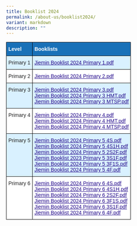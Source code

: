 ```yaml
---
title: Booklist 2024
permalink: /about-us/booklist2024/
variant: markdown
description: ""
---
```

<style type="text/css">
.tg  {border-collapse:collapse;border-spacing:0;}
.tg td{border-color:black;border-style:solid;border-width:1px;font-family:Arial, sans-serif;font-size:14px;
  overflow:hidden;padding:10px 5px;word-break:normal;}
.tg th{border-color:black;border-style:solid;border-width:1px;font-family:Arial, sans-serif;font-size:14px;
  font-weight:normal;overflow:hidden;padding:10px 5px;word-break:normal;}
.tg .tg-v99l{background-color:#D9F1FF;color:#21088A;font-weight:bold;text-align:left;text-decoration:underline;vertical-align:top}
.tg .tg-3vx9{background-color:#1971B8;color:#FFF;font-weight:bold;text-align:left;vertical-align:top}
.tg .tg-7uky{background-color:#D9F1FF;color:#222;text-align:left;vertical-align:top}
.tg .tg-tsok{background-color:#FFF;color:#222;text-align:left;vertical-align:top}
.tg .tg-0qnb{background-color:#FFF;color:#21088A;font-weight:bold;text-align:left;text-decoration:underline;vertical-align:top}
</style>
<table class="tg">
<thead>
  <tr>
    <th class="tg-3vx9"><span style="font-weight:bold;color:#FFF;background-color:#1971B8">Level</span></th>
    <th class="tg-3vx9"><span style="font-weight:bold;color:#FFF;background-color:#1971B8">Booklists</span></th>
  </tr>
</thead>
<tbody>
  <tr>
    <td class="tg-7uky"><span style="color:#222;background-color:#D9F1FF">Primary 1</span></td>
    <td class="tg-v99l"><a href="/files/Booklist%202024/Jiemin_Booklist_2024_Primary_1.pdf"><span style="font-weight:500;text-decoration:underline;color:#21088A">Jiemin Booklist 2024 Primary 1.pdf</span></a><br></td>
  </tr>
  <tr>
    <td class="tg-tsok"><span style="color:#222;background-color:#FFF">Primary 2</span></td>
    <td class="tg-0qnb"><a href="/files/Booklist%202024/Jiemin_Booklist_2024_Primary_2.pdf"><span style="font-weight:500;text-decoration:underline;color:#21088A">Jiemin Booklist 2024 Primary 2.pdf</span></a><br></td>
  </tr>
  <tr>
    <td class="tg-7uky"><span style="color:#222;background-color:#D9F1FF">Primary 3</span></td>
    <td class="tg-v99l"><a href="/files/Booklist%202024/Jiemin_Booklist_2024_Primary_3.pdf"><span style="font-weight:500;text-decoration:underline;color:#21088A">Jiemin Booklist 2024 Primary 3.pdf</span></a><br><a href="/files/Booklist%202024/Jiemin_Booklist_2024_Primary_3_HMT.pdf"><span style="font-weight:500;text-decoration:underline;color:#21088A">Jiemin Booklist 2024 Primary 3 HMT.pdf</span></a><br><a href="/files/Booklist%202024/Jiemin_Booklist_2024_Primary_3_MTSP.pdf"><span style="font-weight:500;text-decoration:underline;color:#21088A">Jiemin Booklist 2024 Primary 3 MTSP.pdf</span></a><br></td>
  </tr>
  <tr>
    <td class="tg-tsok"><span style="color:#222;background-color:#FFF"> Primary 4</span></td>
    <td class="tg-0qnb"><a href="/files/Booklist%202024/Jiemin_Booklist_2024_Primary_4.pdf"><span style="font-weight:500;text-decoration:underline;color:#21088A">Jiemin Booklist 2024 Primary 4.pdf</span></a><br><a href="/files/Booklist%202024/Jiemin_Booklist_2024_Primary_4_HMT.pdf"><span style="font-weight:500;text-decoration:underline;color:#21088A">Jiemin Booklist 2024 Primary 4 HMT.pdf</span></a><br><a href="/files/Booklist%202024/Jiemin_Booklist_2024_Primary_4_MTSP.pdf"><span style="font-weight:500;text-decoration:underline;color:#21088A">Jiemin Booklist 2024 Primary 4 MTSP.pdf</span></a><br></td>
  </tr>
  <tr>
    <td class="tg-7uky"><span style="color:#222;background-color:#D9F1FF"> Primary 5</span></td>
    <td class="tg-v99l"><a href="/files/Booklist%202024/Jiemin_Booklist_2024_Primary_5_4S.pdf"><span style="font-weight:500;text-decoration:underline;color:#21088A">Jiemin Booklist 2024 Primary 5 4S.pdf</span></a><br><a href="/files/Booklist%202024/Jiemin_Booklist_2024_Primary_5_4S1H.pdf"><span style="font-weight:500;text-decoration:underline;color:#21088A">Jiemin Booklist 2024 Primary 5 4S1H.pdf</span></a><br><a href="/files/Booklist%202024/Jiemin_Booklist_2024_Primary_5_2S2F.pdf"><span style="font-weight:500;text-decoration:underline;color:#21088A">Jiemin Booklist 2024 Primary 5 2S2F.pdf</span></a><br><a href="/files%2FBooklists%202023/Jiemin%20Booklist%202023%20Primary%205%203S1F.pdf"><span style="font-weight:500;text-decoration:underline;color:#21088A">Jiemin Booklist 2023 Primary 5 3S1F.pdf</span></a><br><a href="/files/Booklist%202024/Jiemin_Booklist_2024_Primary_5_3S1F.pdf"><span style="font-weight:500;text-decoration:underline;color:#21088A">Jiemin Booklist 2024 Primary 5 3F1S.pdf</span></a><br><a href="/files/Booklist%202024/Jiemin_Booklist_2024_Primary_5_4F.pdf"><span style="font-weight:500;text-decoration:underline;color:#21088A">Jiemin Booklist 2024 Primary 5 4F.pdf</span></a><br></td>
  </tr>
  <tr>
    <td class="tg-tsok"><span style="color:#222;background-color:#FFF"> Primary 6</span></td>
    <td class="tg-0qnb"><a href="/files/Booklist%202024/Jiemin_Booklist_2024_Primary_6_4S.pdf"><span style="font-weight:500;text-decoration:underline;color:#21088A">Jiemin Booklist 2024 Primary 6 4S.pdf</span></a><br><a href="/files/Booklist%202024/Jiemin_Booklist_2024_Primary_6_4S1H.pdf"><span style="font-weight:500;text-decoration:underline;color:#21088A">Jiemin Booklist 2024 Primary 6 4S1H.pdf</span></a><br><a href="/files/Booklist%202024/Jiemin_Booklist_2024_Primary_6_2S2F.pdf"><span style="font-weight:500;text-decoration:underline;color:#21088A">Jiemin Booklist 2024 Primary 6 2S2F.pdf</span></a><br><a href="/files/Booklist%202024/Jiemin_Booklist_2024_Primary_6_3F1SMT.pdf"><span style="font-weight:500;text-decoration:underline;color:#21088A">Jiemin Booklist 2024 Primary 6 3F1S.pdf</span></a><br><a href="/files/Booklist%202024/Jiemin_Booklist_2024_Primary_6_3S1FMT.pdf"><span style="font-weight:500;text-decoration:underline;color:#21088A">Jiemin Booklist 2024 Primary 6 3S1F.pdf</span></a><br><a href="/files/Booklist%202024/Jiemin_Booklist_2024_Primary_6_4F.pdf"><span style="font-weight:500;text-decoration:underline;color:#21088A">Jiemin Booklist 2024 Primary 6 4F.pdf</span></a></td>
  </tr>
</tbody>
</table>

[](/files/Booklist%202024/Jiemin_Booklist_2024_Primary_6_4S1H.pdf)